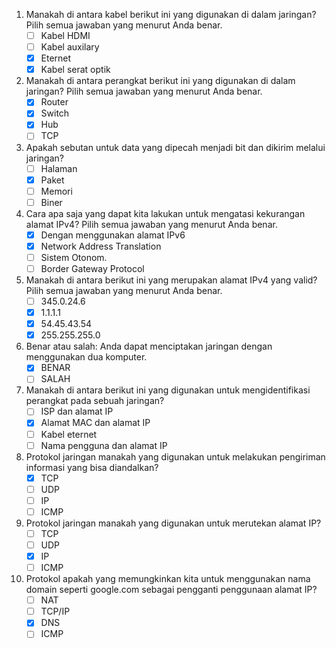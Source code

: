 1. Manakah di antara kabel berikut ini yang digunakan di dalam jaringan? Pilih semua jawaban yang menurut Anda benar.
    - [ ] Kabel HDMI
    - [ ] Kabel auxilary
    - [x] Eternet
    - [x] Kabel serat optik

2. Manakah di antara perangkat berikut ini yang digunakan di dalam jaringan? Pilih semua jawaban yang menurut Anda benar.
    - [x] Router
    - [x] Switch
    - [x] Hub
    - [ ] TCP

3. Apakah sebutan untuk data yang dipecah menjadi bit dan dikirim melalui jaringan?
    - [ ] Halaman
    - [x] Paket
    - [ ] Memori
    - [ ] Biner

4. Cara apa saja yang dapat kita lakukan untuk mengatasi kekurangan alamat IPv4? Pilih semua jawaban yang menurut Anda benar.
    - [x] Dengan menggunakan alamat IPv6
    - [x] Network Address Translation
    - [ ] Sistem Otonom.
    - [ ] Border Gateway Protocol

5. Manakah di antara berikut ini yang merupakan alamat IPv4 yang valid? Pilih semua jawaban yang menurut Anda benar.
    - [ ] 345.0.24.6
    - [x] 1.1.1.1
    - [x] 54.45.43.54
    - [x] 255.255.255.0

6. Benar atau salah: Anda dapat menciptakan jaringan dengan menggunakan dua komputer.
    - [x] BENAR
    - [ ] SALAH

7. Manakah di antara berikut ini yang digunakan untuk mengidentifikasi perangkat pada sebuah jaringan?
    - [ ] ISP dan alamat IP
    - [x] Alamat MAC dan alamat IP
    - [ ] Kabel eternet
    - [ ] Nama pengguna dan alamat IP

8. Protokol jaringan manakah yang digunakan untuk melakukan pengiriman informasi yang bisa diandalkan?
    - [x] TCP
    - [ ] UDP
    - [ ] IP
    - [ ] ICMP

9. Protokol jaringan manakah yang digunakan untuk merutekan alamat IP?
    - [ ] TCP
    - [ ] UDP
    - [x] IP
    - [ ] ICMP

10. Protokol apakah yang memungkinkan kita untuk menggunakan nama domain seperti google.com sebagai pengganti penggunaan alamat IP?
    - [ ] NAT
    - [ ] TCP/IP
    - [x] DNS
    - [ ] ICMP